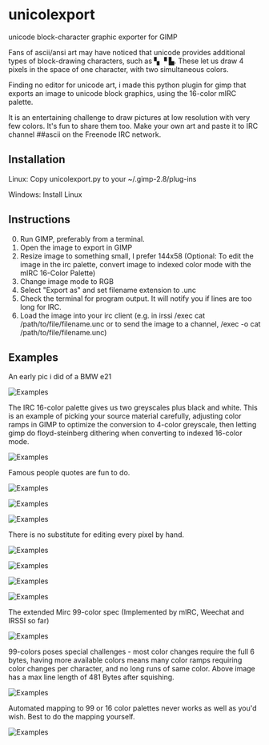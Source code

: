 # unicolexport
unicode block-character graphic exporter for GIMP

Fans of ascii/ansi art may have noticed that unicode provides additional types of block-drawing
characters, such as ▚ ▝ ▙.  These let us draw 4 pixels in the space of one character, with two 
simultaneous colors.

Finding no editor for unicode art, i made this python plugin for gimp that exports an image 
to unicode block graphics, using the 16-color mIRC palette.

It is an entertaining challenge to draw pictures at low resolution with very few colors. It's fun to share them too. Make your own art and paste it to IRC channel ##ascii on the Freenode IRC network. 

## Installation

Linux:   Copy unicolexport.py to your ~/.gimp-2.8/plug-ins

Windows: Install Linux


## Instructions

 0) Run GIMP, preferably from a terminal.
 1) Open the image to export in GIMP
 2) Resize image to something small, I prefer 144x58
    (Optional: To edit the image in the irc palette, convert image to indexed color mode with
     the mIRC 16-Color Palette)
 3) Change image mode to RGB
 4) Select "Export as" and set filename extension to .unc 
 5) Check the terminal for program output. It will notify you if lines are too long for IRC.
 6) Load the image into your irc client (e.g. in irssi /exec cat /path/to/file/filename.unc
    or to send the image to a channel, /exec -o cat /path/to/file/filename.unc)

## Examples

An early pic i did of a BMW e21 

![Examples](https://abload.de/img/cool-unicodebmws8sa8.png)

The IRC 16-color palette gives us two greyscales plus black and white.  This is an example of picking your source material carefully, adjusting color ramps in GIMP to optimize the conversion to 4-color greyscale, then letting gimp do floyd-steinberg dithering when converting to indexed 16-color mode.

![Examples](https://files.catbox.moe/2g52xe.png)

Famous people quotes are fun to do.

![Examples](https://i.imgur.com/kRhJbGol.png)

![Examples](https://abload.de/img/krugmancapsda9j.png)

![Examples](https://abload.de/img/stallmanquotcapj3p9e.png)


There is no substitute for editing every pixel by hand.

![Examples](https://abload.de/img/logcap2uqp2.png)

![Examples](https://files.catbox.moe/tg9voc.png)

![Examples](https://abload.de/img/bitcoincapnqr8a.png)

![Examples](https://files.catbox.moe/b3uyji.png)

The extended Mirc 99-color spec (Implemented by mIRC, Weechat and IRSSI so far)

![Examples](https://abload.de/img/98colors92kra.png)

99-colors poses special challenges - most color changes require the full 6 bytes, having more available colors means many color ramps requiring color changes per character, and no long runs of same color. Above image has a max line length of 481 Bytes after squishing.

![Examples](https://files.catbox.moe/d5dk8w.png)

Automated mapping to 99 or 16 color palettes never works as well as you'd wish.  Best to do the mapping yourself.

![Examples](https://a.pomfe.co/fqfikv.png)
